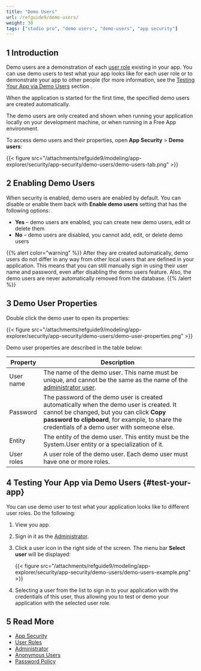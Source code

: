 ```yaml
---
title: "Demo Users"
url: /refguide9/demo-users/
weight: 30
tags: ["studio pro", "demo users", "demo-users", "app security"]
---
```


## 1 Introduction

Demo users are a demonstration of each [user role](/refguide9/user-roles/) existing in your app. You can use demo users to test what your app looks like for each user role or to demonstrate your app to other people (for more information, see the [Testing Your App via Demo Users](#test-your-app) section . 

When the application is started for the first time, the specified demo users are created automatically.

The demo users are only created and shown when running your application locally on your development machine, or when running in a Free App environment.

To access demo users and their properties, open **App Security** > **Demo users**:

{{< figure src="/attachments/refguide9/modeling/app-explorer/security/app-security/demo-users/demo-users-tab.png" >}}

## 2 Enabling Demo Users

When security is enabled, demo users are enabled by default. You can disable or enable them back with **Enable demo users** setting that has the following options:

* **Yes** – demo users are enabled, you can create new demo users, edit or delete them
* **No** – demo users are disabled, you cannot add, edit, or delete demo users

{{% alert color="warning" %}}
After they are created automatically, demo users do not differ in any way from other local users that are defined in your application. This means that you can still manually sign in using their user name and password, even after disabling the demo users feature. Also, the demo users are never automatically removed from the database.
{{% /alert %}}

## 3 Demo User Properties

Double click the demo user to open its properties:

{{< figure src="/attachments/refguide9/modeling/app-explorer/security/app-security/demo-users/demo-user-properties.png" >}}

Demo user properties are described in the table below:

| Property   | Description                                                  |
| ---------- | ------------------------------------------------------------ |
| User name  | The name of the demo user. This name must be unique, and cannot be the same as the name of the [administrator user](/refguide9/administrator/). |
| Password   | The password of the demo user is created automatically when the demo user is created. It cannot be changed, but you can click **Copy password to clipboard**, for example, to share the credentials of a demo user with someone else. |
| Entity     | The entity of the demo user. This entity must be the System.User entity or a specialization of it. |
| User roles | A user role of the demo user. Each demo user must have one or more roles. |

## 4 Testing Your App via Demo Users {#test-your-app}

You can use demo user to test what your application looks like to different user roles. Do the following:

1. View you app.
2. Sign in it as the [Administrator](/refguide9/administrator/).
3. Click a user icon in the right side of the screen. The menu bar **Select user** will be displayed: 

    {{< figure src="/attachments/refguide9/modeling/app-explorer/security/app-security/demo-users/demo-users-example.png" >}}

4. Selecting a user from the list to sign in to your application with the credentials of this user, thus allowing you to test or demo your application with the selected user role.

## 5 Read More

* [App Security](/refguide9/app-security/)
* [User Roles](/refguide9/user-roles/)
* [Administrator](/refguide9/administrator/)
* [Anonymous Users](/refguide9/anonymous-users/)
* [Password Policy](/refguide9/password-policy/)
